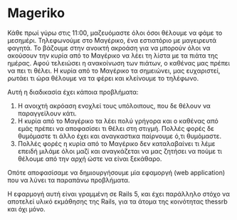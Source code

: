 # Mageriko

Κάθε πρωί γύρω στις 11:00, μαζευόμαστε όλοι όσοι θέλουμε να φάμε το
μεσημέρι. Τηλεφωνούμε στο Μαγέρικο, ένα εστιατόριο με μαγειρευτά φαγητά.
Το βάζουμε στην ανοικτή ακροάση για να μπορούν όλοι να ακούσουν την
κυρία από το Μαγέρικο να λέει τη λίστα με τα πιάτα της ημέρας. Αφού
τελειώσει η ανακοίνωση των πιάτων, ο καθένας μας πρέπει να πει τι θέλει.
Η κυρία από το Μαγέρικο τα σημειώνει, μας ευχαριστεί, ρωτάει τι ώρα
θέλουμε να τα φέρει και κλείνουμε το τηλέφωνο.

Αυτή η διαδικασία έχει κάποια προβλήματα:

1. Η ανοιχτή ακρόαση ενοχλεί τους υπόλοιπους, που δε θέλουν να
   παραγγείλουν κάτι.
2. Η κυρία από το Μαγέρικο τα λέει πολύ γρήγορα και ο καθένας από εμάς
   πρέπει να αποφασίσει τι θέλει στη στιγμή. Πολλές φορές δε θυμόμαστε
   τι άλλο έχει και αναγκαστικα παίρνουμε ό,τι θυμόμαστε.
3. Πολλές φορές η κυρία από το Μαγέρικο δεν καταλαβαίνει τι λέμε επειδή
   μιλάμε όλοι μαζί και αναγκάζεται να μας ζητήσει να πούμε τι θέλουμε
   από την αρχή ώστε να είναι ξεκάθαρο.

Οπότε αποφασίσαμε να δημιουργήσουμε μία εφαμοργή (web application) που
να λύνει τα παραπάνω προβλήματα.

Η εφαρμογή αυτή είναι γραμμένη σε Rails 5, και έχει παράλληλο στόχο να
αποτελεί υλικό εκμάθησης της Rails, για τα άτομα της κοινότητας thessrb
και όχι μόνο.

